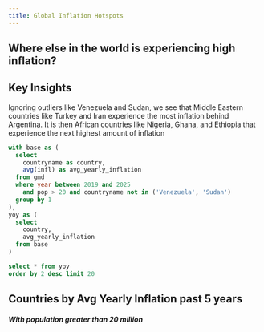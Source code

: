 ```yaml
---
title: Global Inflation Hotspots
---
```


## Where else in the world is experiencing high inflation?

## Key Insights

Ignoring outliers like Venezuela and Sudan, we see that Middle Eastern countries like Turkey and Iran experience the most inflation behind Argentina.
It is then African countries like Nigeria, Ghana, and Ethiopia that experience the next highest amount of inflation

```sql base_inflation_by_country
with base as (
  select
    countryname as country,
    avg(infl) as avg_yearly_inflation
  from gmd
  where year between 2019 and 2025
    and pop > 20 and countryname not in ('Venezuela', 'Sudan')
  group by 1
),
yoy as (
  select
    country,
    avg_yearly_inflation
  from base
)

select * from yoy
order by 2 desc limit 20
```

## Countries by Avg Yearly Inflation past 5 years
##### With population greater than 20 million

<BarChart 
    data={base_inflation_by_country}
    x=country
    y=avg_yearly_inflation
    swapXY=true
/>